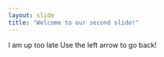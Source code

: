 ```yaml
---
layout: slide
title: "Welcome to our second slide!"
---
```

I am up too late
Use the left arrow to go back!

